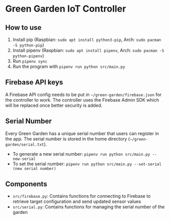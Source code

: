 # Green Garden IoT Controller

## How to use

1. Install pip (Raspbian: `sudo apt install python3-pip`, Arch: `sudo pacman -S python-pip`)
2. Install pipenv (Raspbian: `sudo apt install pipenv`, Arch: `sudo pacman -S python-pipenv`)
3. Run `pipenv sync`
4. Run the program with `pipenv run python src/main.py`

## Firebase API keys

A Firebase API config needs to be put in `~/green-garden/firebase.json` for the controller to work. The controller uses the Firebase Admin SDK which will be replaced once better security is added.

## Serial Number

Every Green Garden has a unique serial number that users can register in the app. The serial number is stored in the home directory (`~/green-garden/serial.txt`).

* To generate a new serial number: `pipenv run python src/main.py --new-serial`
* To set the serial number: `pipenv run python src/main.py --set-serial (new serial number)`

## Components

* `src/firebase.py`: Contains functions for connecting to Firebase to retrieve target configuration and send updated sensor values
* `src/serial.py`: Contains functions for managing the serial number of the garden
